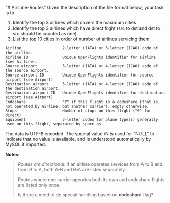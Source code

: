 "# AirlLine-Routes" 
Given the description of the file format below, your task is to
1. Identify the top 3 airlines which covers the maximum cities
2. Identify the top 3 airlines which have direct flight 	(src to dst and dst to src should be counted as one)
3. List the top 10 cities in order of number of airlines servicing them


```
Airline                  2-letter (IATA) or 3-letter (ICAO) code of the airline.
Airline ID               Unique OpenFlights identifier for airline (see Airline).
Source airport           3-letter (IATA) or 4-letter (ICAO) code of the source airport.
Source airport ID        Unique OpenFlights identifier for source airport (see Airport)
Destination airport      3-letter (IATA) or 4-letter (ICAO) code of the destination airport.
Destination airport ID   Unique OpenFlights identifier for destination airport (see Airport)
Codeshare                "Y" if this flight is a codeshare (that is, not operated by Airline, but another carrier), empty otherwise.
Stops                    Number of stops on this flight ("0" for direct)
Equipment                3-letter codes for plane type(s) generally used on this flight, separated by space qs
```

The data is UTF-8 encoded. The special value \N is used for "NULL" to indicate that no value is available, and is understood automatically by MySQL if imported.

**Notes:**
>
> *Routes are directional*: if an airline operates services from A to B and from B to A, both A-B and B-A are listed separately.
>
> Routes where one carrier operates both its own and codeshare flights are listed only once.
>
> Is there a need to do special handling based on **codeshare** flag?
